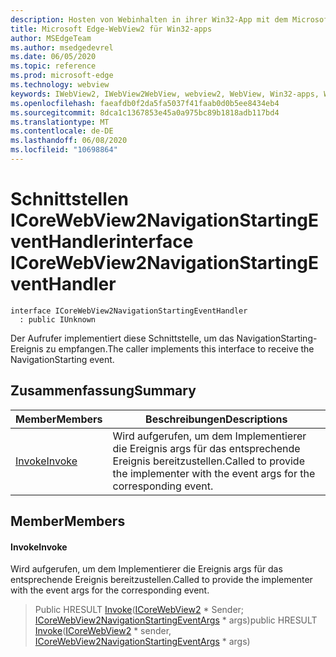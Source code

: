 ```yaml
---
description: Hosten von Webinhalten in ihrer Win32-App mit dem Microsoft Edge WebView2-Steuerelement
title: Microsoft Edge-WebView2 für Win32-apps
author: MSEdgeTeam
ms.author: msedgedevrel
ms.date: 06/05/2020
ms.topic: reference
ms.prod: microsoft-edge
ms.technology: webview
keywords: IWebView2, IWebView2WebView, webview2, WebView, Win32-apps, Win32, Edge, ICoreWebView2, ICoreWebView2Controller, Browser-Steuerelement, Edge-HTML
ms.openlocfilehash: faeafdb0f2da5fa5037f41faab0d0b5ee8434eb4
ms.sourcegitcommit: 8dca1c1367853e45a0a975bc89b1818adb117bd4
ms.translationtype: MT
ms.contentlocale: de-DE
ms.lasthandoff: 06/08/2020
ms.locfileid: "10698864"
---
```

# <span data-ttu-id="74efa-104">Schnittstellen ICoreWebView2NavigationStartingEventHandler</span><span class="sxs-lookup"><span data-stu-id="74efa-104">interface ICoreWebView2NavigationStartingEventHandler</span></span> 

```
interface ICoreWebView2NavigationStartingEventHandler
  : public IUnknown
```

<span data-ttu-id="74efa-105">Der Aufrufer implementiert diese Schnittstelle, um das NavigationStarting-Ereignis zu empfangen.</span><span class="sxs-lookup"><span data-stu-id="74efa-105">The caller implements this interface to receive the NavigationStarting event.</span></span>

## <span data-ttu-id="74efa-106">Zusammenfassung</span><span class="sxs-lookup"><span data-stu-id="74efa-106">Summary</span></span>

 <span data-ttu-id="74efa-107">Member</span><span class="sxs-lookup"><span data-stu-id="74efa-107">Members</span></span>                        | <span data-ttu-id="74efa-108">Beschreibungen</span><span class="sxs-lookup"><span data-stu-id="74efa-108">Descriptions</span></span>
--------------------------------|---------------------------------------------
[<span data-ttu-id="74efa-109">Invoke</span><span class="sxs-lookup"><span data-stu-id="74efa-109">Invoke</span></span>](#invoke) | <span data-ttu-id="74efa-110">Wird aufgerufen, um dem Implementierer die Ereignis args für das entsprechende Ereignis bereitzustellen.</span><span class="sxs-lookup"><span data-stu-id="74efa-110">Called to provide the implementer with the event args for the corresponding event.</span></span>

## <span data-ttu-id="74efa-111">Member</span><span class="sxs-lookup"><span data-stu-id="74efa-111">Members</span></span>

#### <span data-ttu-id="74efa-112">Invoke</span><span class="sxs-lookup"><span data-stu-id="74efa-112">Invoke</span></span> 

<span data-ttu-id="74efa-113">Wird aufgerufen, um dem Implementierer die Ereignis args für das entsprechende Ereignis bereitzustellen.</span><span class="sxs-lookup"><span data-stu-id="74efa-113">Called to provide the implementer with the event args for the corresponding event.</span></span>

> <span data-ttu-id="74efa-114">Public HRESULT [Invoke](#invoke)([ICoreWebView2](icorewebview2.md) \* Sender; [ICoreWebView2NavigationStartingEventArgs](icorewebview2navigationstartingeventargs.md) \* args)</span><span class="sxs-lookup"><span data-stu-id="74efa-114">public HRESULT [Invoke](#invoke)([ICoreWebView2](icorewebview2.md) \* sender, [ICoreWebView2NavigationStartingEventArgs](icorewebview2navigationstartingeventargs.md) \* args)</span></span>


